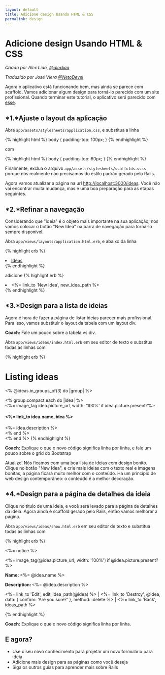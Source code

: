 ```yaml
---
layout: default
title: Adicione design Usando HTML & CSS
permalink: design
---
```


# Adicione design Usando HTML &amp; CSS

*Criado por Alex Liao, [@alexliao](http://bannka.com/alex)*

*Traduzido por José Viera [@NetoDevel](https://github.com/NetoDevel)*

Agora o aplicativo está funcionando bem, mas ainda se parece com scaffold. Vamos adicionar algum design para torná-lo parecido com um site profissional. Quando terminar este tutorial, o aplicativo será parecido com [esse](http://railsgirlsapp.herokuapp.com/ideas).

## *1.*Ajuste o layout da aplicação

Abra `app/assets/stylesheets/application.css`, e substitua a linha

{% highlight html %}
body { padding-top: 100px; }
{% endhighlight %}

com

{% highlight html %}
body { padding-top: 60px; }
{% endhighlight %}

Finalmente, exclua o arquivo `app/assets/stylesheets/scaffolds.scss` porque nós realmente não precisamos do estilo padrão gerado pelo Rails.

Agora vamos atualizar a página na url [http://localhost:3000/ideas](http://localhost:3000/ideas). Você não vai encontrar muita mudança, mas é uma boa preparação para as etapas seguintes.

## *2.*Refinar a navegação

Considerando que "ideia" é o objeto mais importante na sua aplicação, nós vamos colocar o botão "New Idea" na barra de navegação para torná-lo sempre disponível.

Abra `app/views/layouts/application.html.erb`, e abaixo da linha

{% highlight erb %}
<li class="active"><a href="/ideas">Ideas</a></li>
{% endhighlight %}

adicione
{% highlight erb %}
<li ><%= link_to 'New Idea', new_idea_path %></li>
{% endhighlight %}

## *3.*Design para a lista de ideias

Agora é hora de fazer a página de listar ideias parecer mais profissional. Para isso, vamos substituir o layout da tabela com um layout div.

**Coach:** Fale um pouco sobre a tabela vs div.

Abra `app/views/ideas/index.html.erb` em seu editor de texto e substitua todas as linhas com

{% highlight erb %}
<h1>Listing ideas</h1>

<% @ideas.in_groups_of(3) do |group| %>
  <div class="row">
    <% group.compact.each do |idea| %>
      <div class="col-md-4">
        <%= image_tag idea.picture_url, width: '100%' if idea.picture.present?%>
        <h4><%= link_to idea.name, idea %></h4>
        <%= idea.description %>
      </div>
    <% end %>
  </div>
<% end %>
{% endhighlight %}

**Coach:** Explique o que o novo código significa linha por linha, e fale um pouco sobre o grid do Bootstrap

Atualize! Nós ficamos com uma boa lista de ideias com design bonito. Clique no botão "New Idea", e crie mais ideias com o texto real e imagens bonitas, a página ficará muito melhor com o conteúdo. Há um princípio de web design contemporâneo: o conteúdo é a melhor decoração.

## *4.*Design para a página de detalhes da ideia

Clique no título de uma ideia, e você será levado para a página de detalhes da ideia. Agora ainda  é scaffold gerado pelo Rails, então vamos melhorar a página.

Abra `app/views/ideas/show.html.erb` em seu editor de texto e substitua todas as linhas com

{% highlight erb %}
<p id="notice"><%= notice %></p>

<div class="row">
  <div class="col-md-9">
    <%= image_tag(@idea.picture_url, width: '100%') if @idea.picture.present? %>
  </div>

  <div class="col-md-3">
    <p><b>Name: </b><%= @idea.name %></p>
    <p><b>Description: </b><%= @idea.description %></p>
    <p>
      <%= link_to 'Edit', edit_idea_path(@idea) %> |
      <%= link_to 'Destroy', @idea, data: { confirm: 'Are you sure?' }, method: :delete %> |
      <%= link_to 'Back', ideas_path %>
    </p>
  </div>
</div>
{% endhighlight %}


**Coach:** Explique o que o novo código significa linha por linha.

## E agora?

* Use o seu novo conhecimento para projetar um novo formulário para ideia
* Adicione mais design para as páginas como você deseja
* Siga os outros guias para aprender mais sobre Rails

